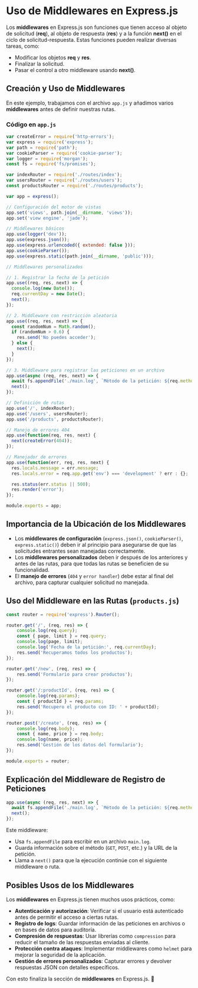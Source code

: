 # Uso de Middlewares en Express.js

Los **middlewares** en Express.js son funciones que tienen acceso al objeto de solicitud (**req**), al objeto de respuesta (**res**) y a la función **next()** en el ciclo de solicitud-respuesta. Estas funciones pueden realizar diversas tareas, como:

- Modificar los objetos **req** y **res**.
- Finalizar la solicitud.
- Pasar el control a otro middleware usando **next()**.

## Creación y Uso de Middlewares

En este ejemplo, trabajamos con el archivo `app.js` y añadimos varios **middlewares** antes de definir nuestras rutas.

### Código en `app.js`

```javascript
var createError = require('http-errors');
var express = require('express');
var path = require('path');
var cookieParser = require('cookie-parser');
var logger = require('morgan');
const fs = require('fs/promises');

var indexRouter = require('./routes/index');
var usersRouter = require('./routes/users');
const productsRouter = require('./routes/products');

var app = express();

// Configuración del motor de vistas
app.set('views', path.join(__dirname, 'views'));
app.set('view engine', 'jade');

// Middlewares básicos
app.use(logger('dev'));
app.use(express.json());
app.use(express.urlencoded({ extended: false }));
app.use(cookieParser());
app.use(express.static(path.join(__dirname, 'public')));

// Middlewares personalizados

// 1. Registrar la fecha de la petición
app.use((req, res, next) => {
  console.log(new Date());
  req.currentDay = new Date();
  next();
});

// 2. Middleware con restricción aleatoria
app.use((req, res, next) => {
  const randomNum = Math.random();
  if (randomNum > 0.6) {
    res.send('No puedes acceder');
  } else {
    next();
  }
});

// 3. Middleware para registrar las peticiones en un archivo
app.use(async (req, res, next) => {
  await fs.appendFile('./main.log', `Método de la petición: ${req.method} y URL: ${req.url}\n`);
  next();
});

// Definición de rutas
app.use('/', indexRouter);
app.use('/users', usersRouter);
app.use('/products', productsRouter);

// Manejo de errores 404
app.use(function(req, res, next) {
  next(createError(404));
});

// Manejador de errores
app.use(function(err, req, res, next) {
  res.locals.message = err.message;
  res.locals.error = req.app.get('env') === 'development' ? err : {};

  res.status(err.status || 500);
  res.render('error');
});

module.exports = app;
```

## Importancia de la Ubicación de los Middlewares

- Los **middlewares de configuración** (`express.json()`, `cookieParser()`, `express.static()`) deben ir al principio para asegurarse de que las solicitudes entrantes sean manejadas correctamente.
- Los **middlewares personalizados** deben ir después de los anteriores y antes de las rutas, para que todas las rutas se beneficien de su funcionalidad.
- El **manejo de errores** (`404` y `error handler`) debe estar al final del archivo, para capturar cualquier solicitud no manejada.

## Uso del Middleware en las Rutas (`products.js`)

```javascript
const router = require('express').Router();

router.get('/', (req, res) => {
    console.log(req.query);
    const { page, limit } = req.query;
    console.log(page, limit);
    console.log('Fecha de la petición:', req.currentDay);
    res.send('Recuperamos todos los productos');
});

router.get('/new', (req, res) => {
    res.send('Formulario para crear productos');
});

router.get('/:productId', (req, res) => {
    console.log(req.params);
    const { productId } = req.params;
    res.send('Recupero el producto con ID: ' + productId);
});

router.post('/create', (req, res) => {
    console.log(req.body);
    const { name, price } = req.body;
    console.log(name, price);
    res.send('Gestión de los datos del formulario');
});

module.exports = router;
```

## Explicación del Middleware de Registro de Peticiones

```javascript
app.use(async (req, res, next) => {
  await fs.appendFile('./main.log', `Método de la petición: ${req.method} y URL: ${req.url}\n`);
  next();
});
```

Este middleware:
- Usa `fs.appendFile` para escribir en un archivo `main.log`.
- Guarda información sobre el método (`GET`, `POST`, etc.) y la URL de la petición.
- Llama a `next()` para que la ejecución continúe con el siguiente middleware o ruta.

## Posibles Usos de los Middlewares

Los **middlewares** en Express.js tienen muchos usos prácticos, como:

- **Autenticación y autorización**: Verificar si el usuario está autenticado antes de permitir el acceso a ciertas rutas.
- **Registro de logs**: Guardar información de las peticiones en archivos o en bases de datos para auditoría.
- **Compresión de respuestas**: Usar librerías como `compression` para reducir el tamaño de las respuestas enviadas al cliente.
- **Protección contra ataques**: Implementar middlewares como `helmet` para mejorar la seguridad de la aplicación.
- **Gestión de errores personalizados**: Capturar errores y devolver respuestas JSON con detalles específicos.

Con esto finaliza la sección de **middlewares** en Express.js. 🚀

